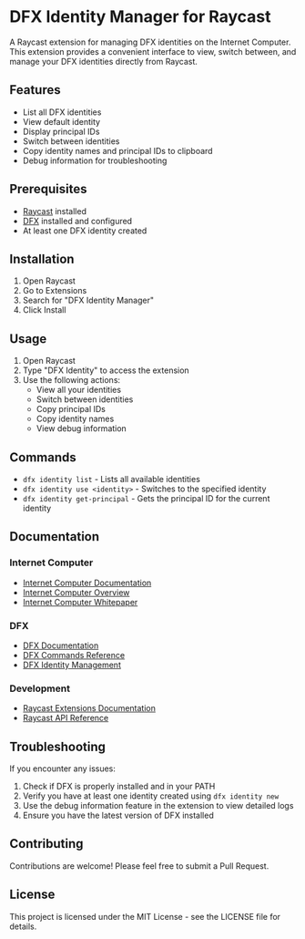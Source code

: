 # DFX Identity Manager for Raycast

A Raycast extension for managing DFX identities on the Internet Computer. This extension provides a convenient interface to view, switch between, and manage your DFX identities directly from Raycast.

## Features

- List all DFX identities
- View default identity
- Display principal IDs
- Switch between identities
- Copy identity names and principal IDs to clipboard
- Debug information for troubleshooting

## Prerequisites

- [Raycast](https://raycast.com/) installed
- [DFX](https://internetcomputer.org/docs/current/developer-docs/smart-contracts/getting-started/installing-dfx) installed and configured
- At least one DFX identity created

## Installation

1. Open Raycast
2. Go to Extensions
3. Search for "DFX Identity Manager"
4. Click Install

## Usage

1. Open Raycast
2. Type "DFX Identity" to access the extension
3. Use the following actions:
   - View all your identities
   - Switch between identities
   - Copy principal IDs
   - Copy identity names
   - View debug information

## Commands

- `dfx identity list` - Lists all available identities
- `dfx identity use <identity>` - Switches to the specified identity
- `dfx identity get-principal` - Gets the principal ID for the current identity

## Documentation

### Internet Computer
- [Internet Computer Documentation](https://internetcomputer.org/docs/current/developer-docs/)
- [Internet Computer Overview](https://internetcomputer.org/docs/current/developer-docs/ic-overview)
- [Internet Computer Whitepaper](https://internetcomputer.org/whitepaper.pdf)

### DFX
- [DFX Documentation](https://internetcomputer.org/docs/current/developer-docs/smart-contracts/getting-started/installing-dfx)
- [DFX Commands Reference](https://internetcomputer.org/docs/current/developer-docs/smart-contracts/getting-started/dfx-commands-reference)
- [DFX Identity Management](https://internetcomputer.org/docs/current/developer-docs/smart-contracts/getting-started/dfx-identity)

### Development
- [Raycast Extensions Documentation](https://developers.raycast.com/)
- [Raycast API Reference](https://developers.raycast.com/api-reference)

## Troubleshooting

If you encounter any issues:

1. Check if DFX is properly installed and in your PATH
2. Verify you have at least one identity created using `dfx identity new`
3. Use the debug information feature in the extension to view detailed logs
4. Ensure you have the latest version of DFX installed

## Contributing

Contributions are welcome! Please feel free to submit a Pull Request.

## License

This project is licensed under the MIT License - see the LICENSE file for details.